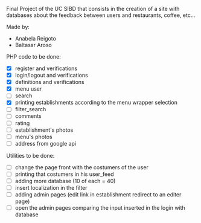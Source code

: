 Final Project of the UC SIBD that consists in the creation of a site with databases about the feedback between users and restaurants, coffee, etc...

Made by:
- Anabela Reigoto
- Baltasar Aroso

PHP code to be done:
- [x] register and verifications
- [x] login/logout and verifications
- [x] definitions and verifications
- [x] menu user
- [ ] search
- [x] printing establishments according to the menu wrapper selection
- [ ] filter_search
- [ ] comments
- [ ] rating
- [ ] establishment's photos
- [ ] menu's photos
- [ ] address from google api

Utilities to be done:
- [ ] change the page front with the costumers of the user
- [ ] printing that costumers in his user_feed
- [ ] adding more database (10 of each = 40)
- [ ] insert localization in the filter
- [ ] adding admin pages (edit link in establishment redirect to an editer page)
- [ ] open the admin pages comparing the input inserted in the login with database
